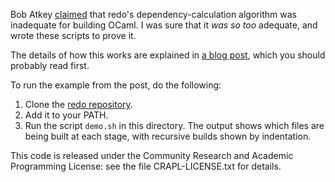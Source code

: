 Bob Atkey [claimed](https://twitter.com/bentnib/status/590098457513357312) that
redo's dependency-calculation algorithm was inadequate for building OCaml. I
was sure that it *was so too* adequate, and wrote these scripts to prove it.

The details of how this works are explained in [a blog
post](http://pozorvlak.dreamwidth.org/179266.html), which you should probably
read first.

To run the example from the post, do the following:

1. Clone the [redo repository](https://github.com/apenwarr/redo).
2. Add it to your PATH.
3. Run the script `demo.sh` in this directory. The output shows which files are being built at each stage, with recursive builds shown by indentation.

This code is released under the Community Research and Academic Programming
License: see the file CRAPL-LICENSE.txt for details.
